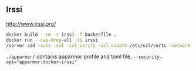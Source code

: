 ## Irssi  

http://www.irssi.org/  

```sh
docker build --rm -t irssi -f Dockerfile .
docker run --cap-drop=all -ti irssi
/server add -auto -ssl -ssl_verify -ssl_capath /etc/ssl/certs -network freenode chat.freenode.net 6697
```

`./apparmor/` contains apparmor profile and toml file, `--security-opt="apparmor:docker-irssi"`
